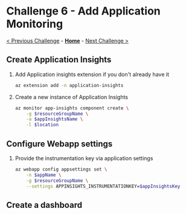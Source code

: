 # Challenge 6 - Add Application Monitoring

[< Previous Challenge](05-RunTheGameContinuously.md) - **[Home](README.md)** - [Next Challenge >](07-CICDWithGithubActions.md)

## Create Application Insights

1. Add Application insights extension if you don't already have it

    ```bash
    az extension add -n application-insights
    ```

2. Create a new instance of Application Insights

    ```bash
    az monitor app-insights component create \
        -g $resourceGroupName \
        -a $appInsightsName \
        -l $location
    ```

## Configure Webapp settings

1. Provide the instrumentation key via application settings

    ```bash
    az webapp config appsettings set \
        -n $appName \
        -g $resourceGroupName \
        --settings APPINSIGHTS_INSTRUMENTATIONKEY=$appInsightsKey
    ```

## Create a dashboard
